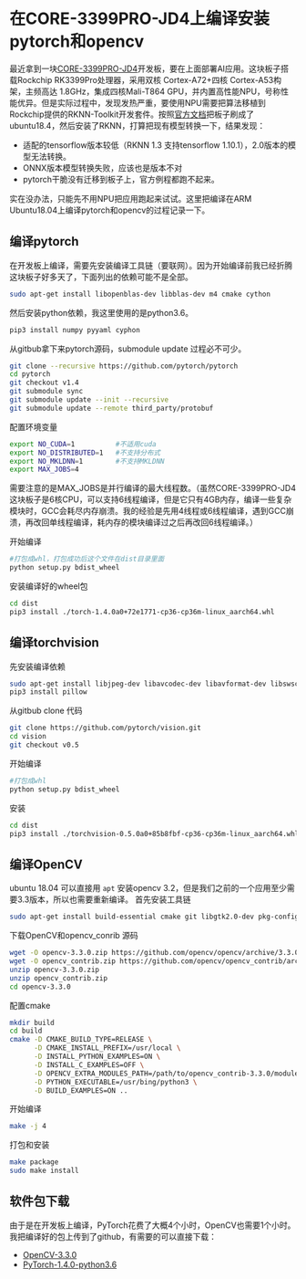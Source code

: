 # 在CORE-3399PRO-JD4上编译安装pytorch和opencv

最近拿到一块[CORE-3399PRO-JD4](http://wiki.t-firefly.com/zh_CN/Core-3399pro-JD4/started.html)开发板，要在上面部署AI应用。这块板子搭载Rockchip RK3399Pro处理器，采用双核 Cortex-A72+四核 Cortex-A53构架，主频高达 1.8GHz，集成四核Mali-T864 GPU，并内置高性能NPU，号称性能优异。但是实际过程中，发现发热严重，要使用NPU需要把算法移植到Rockchip提供的RKNN-Toolkit开发套件。按照[官方文档](http://wiki.t-firefly.com/zh_CN/3399pro_npu/npu_rknn_toolkit.html)把板子刷成了ubuntu18.4，然后安装了RKNN，打算把现有模型转换一下，结果发现： 

- 适配的tensorflow版本较低（RKNN 1.3 支持tensorflow 1.10.1），2.0版本的模型无法转换。
- ONNX版本模型转换失败，应该也是版本不对
- pytorch干脆没有迁移到板子上，官方例程都跑不起来。



实在没办法，只能先不用NPU把应用跑起来试试。这里把编译在ARM Ubuntu18.04上编译pytorch和opencv的过程记录一下。

## 编译pytorch

在开发板上编译，需要先安装编译工具链（要联网）。因为开始编译前我已经折腾这块板子好多天了，下面列出的依赖可能不是全部。

```bash
sudo apt-get install libopenblas-dev libblas-dev m4 cmake cython
```

然后安装python依赖，我这里使用的是python3.6。

```bash
pip3 install numpy pyyaml cyphon
```

从gitbub拿下来pytorch源码，submodule update 过程必不可少。

```bash
git clone --recursive https://github.com/pytorch/pytorch
cd pytorch
git checkout v1.4
git submodule sync
git submodule update --init --recursive
git submodule update --remote third_party/protobuf
```

配置环境变量

```bash
export NO_CUDA=1          #不适用cuda
export NO_DISTRIBUTED=1   #不支持分布式
export NO_MKLDNN=1        #不支持MKLDNN
export MAX_JOBS=4 
```

需要注意的是MAX_JOBS是并行编译的最大线程数。（虽然CORE-3399PRO-JD4 这块板子是6核CPU，可以支持6线程编译，但是它只有4GB内存，编译一些复杂模块时，GCC会耗尽内存崩溃。我的经验是先用4线程或6线程编译，遇到GCC崩溃，再改回单线程编译，耗内存的模块编译过之后再改回6线程编译。）


开始编译

```bash
#打包成whl，打包成功后这个文件在dist目录里面
python setup.py bdist_wheel
```

安装编译好的wheel包

```bash
cd dist
pip3 install ./torch-1.4.0a0+72e1771-cp36-cp36m-linux_aarch64.whl
```


## **编译torchvision**

先安装编译依赖

```bash
sudo apt-get install libjpeg-dev libavcodec-dev libavformat-dev libswscale-dev
pip3 install pillow
```

从gitbub clone 代码

```bash
git clone https://github.com/pytorch/vision.git
cd vision
git checkout v0.5
```

开始编译

```bash
#打包成whl
python setup.py bdist_wheel
```

安装

```bash
cd dist
pip3 install ./torchvision-0.5.0a0+85b8fbf-cp36-cp36m-linux_aarch64.whl
```


## 编译OpenCV

ubuntu 18.04 可以直接用 `apt` 安装opencv 3.2，但是我们之前的一个应用至少需要3.3版本，所以也需要重新编译。
首先安装工具链

```bash
sudo apt-get install build-essential cmake git libgtk2.0-dev pkg-config libavcodec-dev libavformat-dev libswscale-dev
```

下载OpenCV和opencv_conrib 源码

```bash
wget -O opencv-3.3.0.zip https://github.com/opencv/opencv/archive/3.3.0.zip
wget -O opencv_contrib.zip https://github.com/opencv/opencv_contrib/archive/3.3.0.zip
unzip opencv-3.3.0.zip
unzip opencv_contrib.zip
cd opencv-3.3.0
```

配置cmake

```bash
mkdir build
cd build
cmake -D CMAKE_BUILD_TYPE=RELEASE \
      -D CMAKE_INSTALL_PREFIX=/usr/local \
      -D INSTALL_PYTHON_EXAMPLES=ON \
      -D INSTALL_C_EXAMPLES=OFF \
      -D OPENCV_EXTRA_MODULES_PATH=/path/to/opencv_contrib-3.3.0/modules \
      -D PYTHON_EXECUTABLE=/usr/bing/python3 \
      -D BUILD_EXAMPLES=ON ..
```

开始编译

```bash
make -j 4
```

打包和安装

```bash
make package
sudo make install
```

## 软件包下载

由于是在开发板上编译，PyTorch花费了大概4个小时，OpenCV也需要1个小时。我把编译好的包上传到了github，有需要的可以直接下载：

- [OpenCV-3.3.0](https://github.com/yunfeizu/RK3399Pro-pytorch-opencv/tree/master/opencv)
- [PyTorch-1.4.0-python3.6](https://github.com/yunfeizu/RK3399Pro-pytorch-opencv/tree/master/pytorch)
